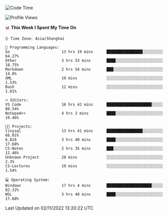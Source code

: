 <!--START_SECTION:waka-->
![Code Time](http://img.shields.io/badge/Code%20Time-279%20hrs%2037%20mins-blue)

![Profile Views](http://img.shields.io/badge/Profile%20Views-3-blue)

📊 **This Week I Spent My Time On** 

```text
⌚︎ Time Zone: Asia/Shanghai

💬 Programming Languages: 
Go                       13 hrs 19 mins      ████████████████░░░░░░░░░   64.27% 
Other                    3 hrs 53 mins       ████░░░░░░░░░░░░░░░░░░░░░   18.75% 
Markdown                 2 hrs 54 mins       ███░░░░░░░░░░░░░░░░░░░░░░   14.0% 
XML                      19 mins             ░░░░░░░░░░░░░░░░░░░░░░░░░   1.53% 
Bash                     12 mins             ░░░░░░░░░░░░░░░░░░░░░░░░░   1.01%

🔥 Editors: 
VS Code                  16 hrs 42 mins      ████████████████████░░░░░   80.54% 
Notepad++                4 hrs 2 mins        ████░░░░░░░░░░░░░░░░░░░░░   19.46%

🐱‍💻 Projects: 
tinysql                  13 hrs 41 mins      ████████████████░░░░░░░░░   66.01% 
6.824                    3 hrs 40 mins       ████░░░░░░░░░░░░░░░░░░░░░   17.68% 
CS-Notes                 2 hrs 35 mins       ███░░░░░░░░░░░░░░░░░░░░░░   12.46% 
Unknown Project          28 mins             ░░░░░░░░░░░░░░░░░░░░░░░░░   2.3% 
CS-Lectures              19 mins             ░░░░░░░░░░░░░░░░░░░░░░░░░   1.54%

💻 Operating System: 
Windows                  17 hrs 4 mins       ████████████████████░░░░░   82.32% 
WSL                      3 hrs 40 mins       ████░░░░░░░░░░░░░░░░░░░░░   17.68%

```


 Last Updated on 02/11/2022 13:20:22 UTC
<!--END_SECTION:waka-->